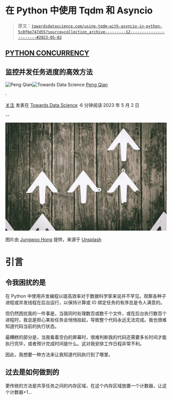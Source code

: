 # 在 Python 中使用 Tqdm 和 Asyncio

> 原文：[`towardsdatascience.com/using-tqdm-with-asyncio-in-python-5c0f6e747d55?source=collection_archive---------12-----------------------#2023-05-02`](https://towardsdatascience.com/using-tqdm-with-asyncio-in-python-5c0f6e747d55?source=collection_archive---------12-----------------------#2023-05-02)

## [PYTHON CONCURRENCY](https://medium.com/@qtalen/list/python-concurrency-2c979347da3b)

## 监控并发任务进度的高效方法

[](https://qtalen.medium.com/?source=post_page-----5c0f6e747d55--------------------------------)![Peng Qian](https://qtalen.medium.com/?source=post_page-----5c0f6e747d55--------------------------------)[](https://towardsdatascience.com/?source=post_page-----5c0f6e747d55--------------------------------)![Towards Data Science](https://towardsdatascience.com/?source=post_page-----5c0f6e747d55--------------------------------) [Peng Qian](https://qtalen.medium.com/?source=post_page-----5c0f6e747d55--------------------------------)

·

[关注](https://medium.com/m/signin?actionUrl=https%3A%2F%2Fmedium.com%2F_%2Fsubscribe%2Fuser%2F8e2fe735546d&operation=register&redirect=https%3A%2F%2Ftowardsdatascience.com%2Fusing-tqdm-with-asyncio-in-python-5c0f6e747d55&user=Peng+Qian&userId=8e2fe735546d&source=post_page-8e2fe735546d----5c0f6e747d55---------------------post_header-----------) 发表在 [Towards Data Science](https://towardsdatascience.com/?source=post_page-----5c0f6e747d55--------------------------------) ·6 分钟阅读·2023 年 5 月 2 日[](https://medium.com/m/signin?actionUrl=https%3A%2F%2Fmedium.com%2F_%2Fvote%2Ftowards-data-science%2F5c0f6e747d55&operation=register&redirect=https%3A%2F%2Ftowardsdatascience.com%2Fusing-tqdm-with-asyncio-in-python-5c0f6e747d55&user=Peng+Qian&userId=8e2fe735546d&source=-----5c0f6e747d55---------------------clap_footer-----------)

--

[](https://medium.com/m/signin?actionUrl=https%3A%2F%2Fmedium.com%2F_%2Fbookmark%2Fp%2F5c0f6e747d55&operation=register&redirect=https%3A%2F%2Ftowardsdatascience.com%2Fusing-tqdm-with-asyncio-in-python-5c0f6e747d55&source=-----5c0f6e747d55---------------------bookmark_footer-----------)![](img/93400ad3e3d4ab25829de2c79ad64482.png)

图片由 [Jungwoo Hong](https://unsplash.com/@hjwinunsplsh?utm_source=medium&utm_medium=referral) 提供，来源于 [Unsplash](https://unsplash.com/?utm_source=medium&utm_medium=referral)

# 引言

## 令我困扰的是

在 Python 中使用并发编程以提高效率对于数据科学家来说并不罕见。观察各种子进程或并发线程在后台运行，以保持计算或 IO 绑定任务的有序总是令人满意的。

但仍然困扰我的一件事是，当我同时处理数百或数千个文件，或在后台执行数百个进程时，我总是担心某些任务会悄悄挂起，导致整个代码永远无法完成。我也很难知道代码当前的执行状态。

最糟糕的部分是，当我看着空白的屏幕时，很难判断我的代码还需要多长时间才能执行完毕，或者预计完成时间是什么。这对我安排工作日程非常不利。

因此，我想要一种方法来让我知道代码执行到了哪里。

## 过去是如何做到的

更传统的方法是共享任务之间的内存区域，在这个内存区域放置一个计数器，让这个计数器+1…
